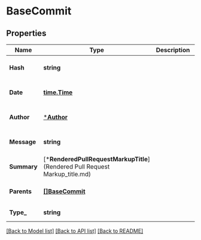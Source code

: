 # BaseCommit

## Properties
Name | Type | Description | Notes
------------ | ------------- | ------------- | -------------
**Hash** | **string** |  | [optional] [default to null]
**Date** | [**time.Time**](time.Time.md) |  | [optional] [default to null]
**Author** | [***Author**](author.md) |  | [optional] [default to null]
**Message** | **string** |  | [optional] [default to null]
**Summary** | [***RenderedPullRequestMarkupTitle**](Rendered Pull Request Markup_title.md) |  | [optional] [default to null]
**Parents** | [**[]BaseCommit**](base_commit.md) |  | [optional] [default to null]
**Type_** | **string** |  | [default to null]

[[Back to Model list]](../README.md#documentation-for-models) [[Back to API list]](../README.md#documentation-for-api-endpoints) [[Back to README]](../README.md)


